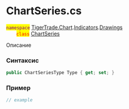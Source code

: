 
# ChartSeries.cs
<mark style="color:purple;">`namespace`</mark> [TigerTrade.Chart](../../../../../TigerTrade.Chart.md).[Indicators](../../../../../TigerTrade.Chart/Indicators.md).[Drawings](../../../../../TigerTrade.Chart/Indicators/Drawings.md)  
&nbsp;&nbsp;&nbsp;&nbsp;&nbsp;&nbsp;&nbsp;<mark style="color:red;">`class`</mark> [ChartSeries](../../ChartSeries.cs.md)

Описание

### Синтаксис
```csharp
public ChartSeriesType Type { get; set; }
```
### Пример  
```csharp
// example
```
